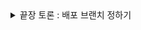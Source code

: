 <details>
<summary>끝장 토론 : 배포 브랜치 정하기</summary>
<div markdown="1">

### Master  vs  Develop 배포 브랜치 정하기

#### 🔵 **Option 1: Master 브랜치에서 배포**
- **장점:**
  - 안정성 보장: Master는 가장 안정적인 코드만 포함하고 있으므로 배포 시 위험을 줄일 수 있음.
  - 배포 프로세스가 명확함: Master에 merge된 코드는 바로 프로덕션에 반영, 개발과 운영 환경을 확실히 분리 가능.
  
- **단점:**
  - 배포 빈도 감소: 버그 픽스나 긴급 변경 사항을 빠르게 반영하려면 절차가 복잡해질 수 있음.
  - 개발 중인 기능의 통합 속도가 늦어질 수 있음: 기능이 충분히 안정화될 때까지 개발 브랜치에 머물러야 함.

#### 🔴 **Option 2: Develop 브랜치에서 배포**
- **장점:**
  - 빠른 배포 가능: 변경 사항을 빠르게 배포할 수 있어 새로운 기능이나 버그 픽스를 자주 릴리즈할 수 있음.
  - 피드백 반영이 빠름: 개발 브랜치에서 바로 프로덕션으로 반영하므로 사용자 피드백을 즉각적으로 반영할 수 있음.

- **단점:**
  - 안정성 문제: 테스트가 충분히 이루어지지 않은 코드가 프로덕션으로 배포될 위험이 있음.
  - 충돌 가능성: 여러 개발자의 기능들이 한꺼번에 통합될 수 있어, 예상치 못한 문제를 일으킬 가능성 있음.

---

### 💡 **고려해야 할 사항**
1. **프로젝트의 성격**: 만약 빠른 배포와 지속적인 사용자 피드백이 중요한 프로젝트라면 `develop` 브랜치에서 배포가 더 적합할 수 있음. 하지만 안정성이 가장 중요한 프로젝트라면 `master`에서 배포하는 것이 더 안전함.
  
2. **테스트 환경**: 테스트 자동화가 잘 구축되어 있고, CI/CD 파이프라인이 안정적이라면 `develop`에서 배포하는 것도 고려 가능. 그렇지 않다면 `master` 브랜치를 유지하는 것이 좋음.

3. **배포 빈도**: 배포 빈도가 높을수록 `develop`에서의 배포가 효율적일 수 있음. 하지만 주기적인 릴리즈 사이클을 유지한다면 `master`가 더 적합할 수 있음.


---


### ( 결론 )  배포는 Develop 브랜치에서 진행하기로 함.

팀원들과 오랫동안 토론을 해 본 결과, 문제가 생겼을 때마다 오류를 발견하는 것이 중요하다는 결론이 나왔다. 무중단 배포의 장점을 최대한 활용하기 위해 develop 브랜치에서 진행하도록 결정했다. 단, 젠킨스 파이프라인이 완성되기 전까지는 front/infra라는 브랜치를 따로 만들어서, 테스트를 진행하기로 했다. 

#### ✅ 추가 고려 사항

1. **테스트 자동화**:
   - 배포 전에 충분한 테스트를 수행하기 위해 CI/CD 파이프라인을 구축하기 
   - 자동화된 테스트를 통해 코드 품질을 보장하고, 배포 안정성을 높일 수 있음

2. **배포 정책**:
   - 개발자 간의 협업을 원활하게 하기 위해 배포 정책을 정리하기
   - 언제, 어떤 조건에서 `develop` 브랜치를 `master`로 merge할지를 명확히 하는 것이 중요함.

3. **모니터링 및 롤백 전략**:
   - 배포 후 문제가 발생했을 경우를 대비해 모니터링 시스템을 구축하고, 빠르게 롤백할 수 있는 방법도 마련하기.

4. **문서화**:
   - 배포 절차와 관련된 모든 내용을 문서화하여 팀원들이 쉽게 접근하고 이해할 수 있도록 하기.
   - 이는 향후 배포를 다시 진행하게 되었을 때, 도움이 될 수 있음. 

</div>
</details>
